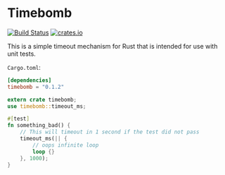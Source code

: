 Timebomb
========

[![Build Status](https://travis-ci.org/csherratt/timebomb.svg?branch=master)](https://travis-ci.org/csherratt/timebomb)
[![crates.io](https://meritbadge.herokuapp.com/timebomb)](https://crates.io/crates/timebomb)

This is a simple timeout mechanism for Rust that is intended for use with unit tests.

`Cargo.toml`:
```toml
[dependencies]
timebomb = "0.1.2"
```

```rust
extern crate timebomb;
use timebomb::timeout_ms;

#[test]
fn something_bad() {
	// This will timeout in 1 second if the test did not pass
	timeout_ms(|| {
		// oops infinite loop
		loop {}
	}, 1000);
}
```
